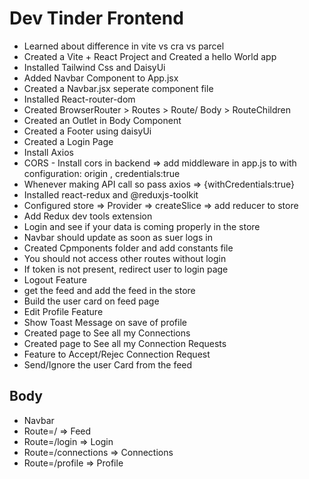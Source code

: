 # Dev Tinder Frontend

- Learned about difference in vite vs cra vs parcel
- Created a Vite + React Project and Created a hello World app
- Installed Tailwind Css and DaisyUi
- Added Navbar Component to App.jsx
- Created a Navbar.jsx seperate component file
- Installed React-router-dom
- Created BrowserRouter > Routes > Route/ Body > RouteChildren
- Created an Outlet in Body Component
- Created a Footer using daisyUi
- Created a Login Page
- Install Axios
- CORS - Install cors in backend => add middleware in app.js to with configuration: origin , credentials:true
- Whenever making API call so pass axios => {withCredentials:true}
- Installed react-redux and @reduxjs-toolkit
- Configured store => Provider => createSlice => add reducer to store
- Add Redux dev tools extension
- Login and see if your data is coming properly in the store
- Navbar should update as soon as suer logs in
- Created Cpmponents folder and add constants file
- You should not access other routes without login
- If token is not present, redirect user to login page
- Logout Feature
- get the feed and add the feed in the store
- Build the user card on feed page 
- Edit Profile Feature
- Show Toast Message on save of profile
- Created page to See all my Connections
- Created page to See all my Connection Requests
- Feature to Accept/Rejec Connection Request
- Send/Ignore the user Card from the feed

## Body

- Navbar
- Route=/ => Feed
- Route=/login => Login
- Route=/connections => Connections
- Route=/profile => Profile
